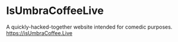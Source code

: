 # IsUmbraCoffeeLive
A quickly-hacked-together website intended for comedic purposes. https://isUmbraCoffee.Live
